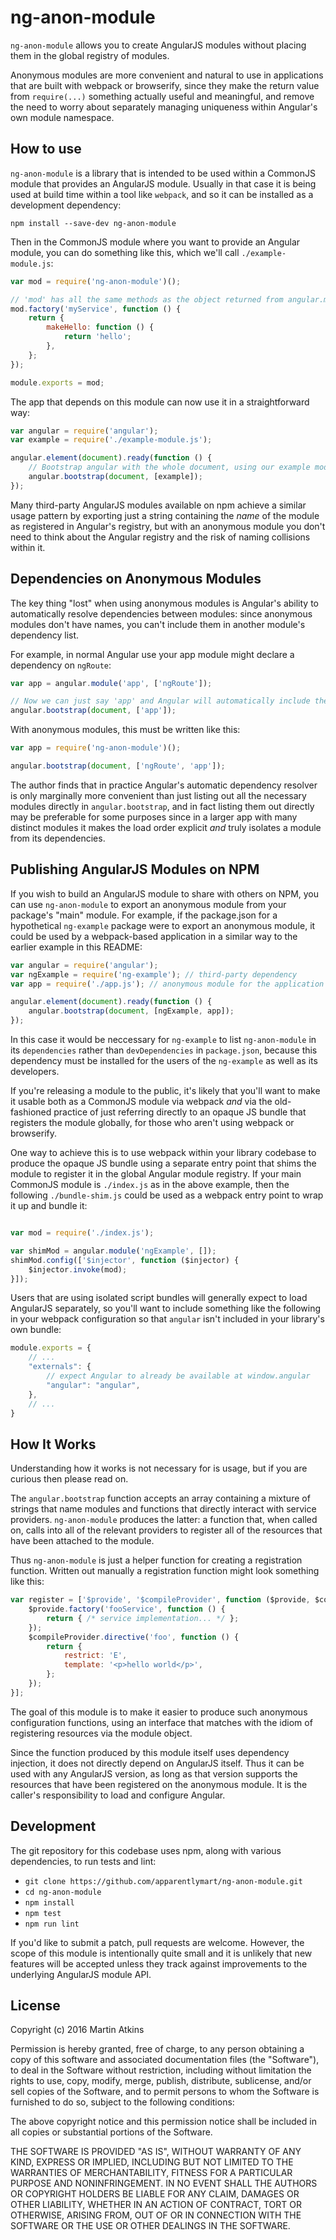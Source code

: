 # ng-anon-module

`ng-anon-module` allows you to create AngularJS modules without placing them
in the global registry of modules.

Anonymous modules are more convenient and natural to use in applications that
are built with webpack or browserify, since they make the return value from
`require(...)` something actually useful and meaningful, and remove the need
to worry about separately managing uniqueness within Angular's own module
namespace.

## How to use

`ng-anon-module` is a library that is intended to be used within a CommonJS
module that provides an AngularJS module. Usually in that case it is being
used at build time within a tool like `webpack`, and so it can be installed
as a development dependency:

```
npm install --save-dev ng-anon-module
```

Then in the CommonJS module where you want to provide an Angular module, you
can do something like this, which we'll call `./example-module.js`:

```js
var mod = require('ng-anon-module')();

// 'mod' has all the same methods as the object returned from angular.module
mod.factory('myService', function () {
    return {
        makeHello: function () {
            return 'hello';
        },
    };
});

module.exports = mod;
```

The app that depends on this module can now use it in a straightforward way:

```js
var angular = require('angular');
var example = require('./example-module.js');

angular.element(document).ready(function () {
    // Bootstrap angular with the whole document, using our example module.
    angular.bootstrap(document, [example]);
});
```

Many third-party AngularJS modules available on npm achieve a similar usage pattern
by exporting just a string containing the *name* of the module as registered in
Angular's registry, but with an anonymous module you don't need to think about
the Angular registry and the risk of naming collisions within it.

## Dependencies on Anonymous Modules

The key thing "lost" when using anonymous modules is Angular's ability to automatically
resolve dependencies between modules: since anonymous modules don't have names, you
can't include them in another module's dependency list.

For example, in normal Angular use your app module might declare a dependency on `ngRoute`:

```js
var app = angular.module('app', ['ngRoute']);

// Now we can just say 'app' and Angular will automatically include the ngRoute module
angular.bootstrap(document, ['app']);
```

With anonymous modules, this must be written like this:

```js
var app = require('ng-anon-module')();

angular.bootstrap(document, ['ngRoute', 'app']);
```

The author finds that in practice Angular's automatic dependency resolver is only
marginally more convenient than just listing out all the necessary modules directly
in `angular.bootstrap`, and in fact listing them out directly may be preferable for
some purposes since in a larger app with many distinct modules it makes the load
order explicit *and* truly isolates a module from its dependencies.

## Publishing AngularJS Modules on NPM

If you wish to build an AngularJS module to share with others on NPM, you can use
`ng-anon-module` to export an anonymous module from your package's "main" module.
For example, if the package.json for a hypothetical `ng-example` package were to
export an anonymous module, it could be used by a webpack-based application in a
similar way to the earlier example in this README:

```js
var angular = require('angular');
var ngExample = require('ng-example'); // third-party dependency
var app = require('./app.js'); // anonymous module for the application itself

angular.element(document).ready(function () {
    angular.bootstrap(document, [ngExample, app]);
});
```

In this case it would be neccessary for `ng-example` to list `ng-anon-module` in
its `dependencies` rather than `devDependencies` in `package.json`, because
this dependency must be installed for the users of the `ng-example` as well as
its developers.

If you're releasing a module to the public, it's likely that you'll want to make
it usable both as a CommonJS module via webpack *and* via the old-fashioned practice
of just referring directly to an opaque JS bundle that registers the module
globally, for those who aren't using webpack or browserify.

One way to achieve this is to use webpack within your library codebase to produce the
opaque JS bundle using a separate entry point that shims the module to register
it in the global Angular module registry. If your main CommonJS module is `./index.js`
as in the above example, then the following `./bundle-shim.js` could be used as
a webpack entry point to wrap it up and bundle it:

```js

var mod = require('./index.js');

var shimMod = angular.module('ngExample', []);
shimMod.config(['$injector', function ($injector) {
    $injector.invoke(mod);
}]);
```

Users that are using isolated script bundles will generally expect to load AngularJS
separately, so you'll want to include something like the following in your webpack
configuration so that `angular` isn't included in your library's own bundle:

```js
module.exports = {
    // ...
    "externals": {
        // expect Angular to already be available at window.angular
        "angular": "angular",
    },
    // ...
}
```

## How It Works

Understanding how it works is not necessary for is usage, but if you are curious
then please read on.

The `angular.bootstrap` function accepts an array containing a mixture of strings
that name modules and functions that directly interact with service providers.
`ng-anon-module` produces the latter: a function that, when called on, calls into
all of the relevant providers to register all of the resources that have been
attached to the module.

Thus `ng-anon-module` is just a helper function for creating a registration function.
Written out manually a registration function might look something like this:

```js
var register = ['$provide', '$compileProvider', function ($provide, $compileProvider) {
    $provide.factory('fooService', function () {
        return { /* service implementation... */ };
    });
    $compileProvider.directive('foo', function () {
        return {
            restrict: 'E',
            template: '<p>hello world</p>',
        };
    });
}];
```

The goal of this module is to make it easier to produce such anonymous configuration
functions, using an interface that matches with the idiom of registering resources
via the module object.

Since the function produced by this module itself uses dependency injection, it does
not directly depend on AngularJS itself. Thus it can be used with any AngularJS
version, as long as that version supports the resources that have been registered
on the anonymous module. It is the caller's responsibility to load and configure
Angular.

## Development

The git repository for this codebase uses npm, along with various dependencies, to
run tests and lint:

* `git clone https://github.com/apparentlymart/ng-anon-module.git`
* `cd ng-anon-module`
* `npm install`
* `npm test`
* `npm run lint`

If you'd like to submit a patch, pull requests are welcome. However, the scope
of this module is intentionally quite small and it is unlikely that new features will
be accepted unless they track against improvements to the underlying AngularJS
module API.

## License

Copyright (c) 2016 Martin Atkins

Permission is hereby granted, free of charge, to any person obtaining a copy
of this software and associated documentation files (the "Software"), to deal
in the Software without restriction, including without limitation the rights
to use, copy, modify, merge, publish, distribute, sublicense, and/or sell
copies of the Software, and to permit persons to whom the Software is
furnished to do so, subject to the following conditions:

The above copyright notice and this permission notice shall be included in all
copies or substantial portions of the Software.

THE SOFTWARE IS PROVIDED "AS IS", WITHOUT WARRANTY OF ANY KIND, EXPRESS OR
IMPLIED, INCLUDING BUT NOT LIMITED TO THE WARRANTIES OF MERCHANTABILITY,
FITNESS FOR A PARTICULAR PURPOSE AND NONINFRINGEMENT. IN NO EVENT SHALL THE
AUTHORS OR COPYRIGHT HOLDERS BE LIABLE FOR ANY CLAIM, DAMAGES OR OTHER
LIABILITY, WHETHER IN AN ACTION OF CONTRACT, TORT OR OTHERWISE, ARISING FROM,
OUT OF OR IN CONNECTION WITH THE SOFTWARE OR THE USE OR OTHER DEALINGS IN THE
SOFTWARE.
